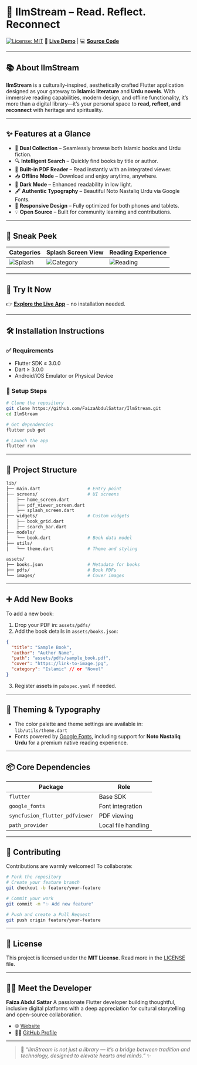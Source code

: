 
# 🌙 **IlmStream** – Read. Reflect. Reconnect

[![License: MIT](https://img.shields.io/badge/License-MIT-green.svg)](LICENSE)
📱 [**Live Demo**](https://ilmi-library.vercel.app/) | 💻 [**Source Code**](https://github.com/FaizaAbdulSattar/IlmStream)

---

## 📚 About IlmStream

**IlmStream** is a culturally-inspired, aesthetically crafted Flutter application designed as your gateway to **Islamic literature** and **Urdu novels**. With immersive reading capabilities, modern design, and offline functionality, it’s more than a digital library—it’s your personal space to **read, reflect, and reconnect** with heritage and spirituality.

---

## ✨ Features at a Glance

* 📂 **Dual Collection** – Seamlessly browse both Islamic books and Urdu fiction.
* 🔍 **Intelligent Search** – Quickly find books by title or author.
* 📖 **Built-in PDF Reader** – Read instantly with an integrated viewer.
* 📥 **Offline Mode** – Download and enjoy anytime, anywhere.
* 🌙 **Dark Mode** – Enhanced readability in low light.
* 🖋️ **Authentic Typography** – Beautiful Noto Nastaliq Urdu via Google Fonts.
* 📱 **Responsive Design** – Fully optimized for both phones and tablets.
* 💡 **Open Source** – Built for community learning and contributions.

---

## 📸 Sneak Peek

| Categories                                                                              | Splash Screen View                                                                              | Reading Experience                                                                          |
| ------------------------------------------------------------------------------------------ | -------------------------------------------------------------------------------------------- | ------------------------------------------------------------------------------------------- |
| ![Splash](https://github.com/user-attachments/assets/11b93cff-d9e1-43f9-8a0a-0bc000fcadfb) | ![Category](https://github.com/user-attachments/assets/98bb7920-179d-46f6-aeb6-a78f5a98540c) | ![Reading](https://github.com/user-attachments/assets/ec5d2a51-1f8f-4968-bea9-413f22132ba0) |

---

## 🚀 Try It Now

👉 [**Explore the Live App**](https://ilmi-library.vercel.app/) – no installation needed.

---

## 🛠 Installation Instructions

### ✅ Requirements

* Flutter SDK ≥ 3.0.0
* Dart ≥ 3.0.0
* Android/iOS Emulator or Physical Device

### 🔧 Setup Steps

```bash
# Clone the repository
git clone https://github.com/FaizaAbdulSattar/IlmStream.git
cd IlmStream

# Get dependencies
flutter pub get

# Launch the app
flutter run
```

---

## 📁 Project Structure

```bash
lib/
├── main.dart                  # Entry point
├── screens/                   # UI screens
│   ├── home_screen.dart
│   ├── pdf_viewer_screen.dart
│   ├── splash_screen.dart
├── widgets/                   # Custom widgets
│   ├── book_grid.dart
│   ├── search_bar.dart
├── models/
│   └── book.dart              # Book data model
├── utils/
│   └── theme.dart             # Theme and styling

assets/
├── books.json                 # Metadata for books
├── pdfs/                      # Book PDFs
└── images/                    # Cover images
```

---

## ➕ Add New Books

To add a new book:

1. Drop your PDF in: `assets/pdfs/`
2. Add the book details in `assets/books.json`:

```json
{
  "title": "Sample Book",
  "author": "Author Name",
  "path": "assets/pdfs/sample_book.pdf",
  "cover": "https://link-to-image.jpg",
  "category": "Islamic" // or "Novel"
}
```

3. Register assets in `pubspec.yaml` if needed.

---

## 🎨 Theming & Typography

* The color palette and theme settings are available in:
  `lib/utils/theme.dart`
* Fonts powered by [Google Fonts](https://fonts.google.com/), including support for **Noto Nastaliq Urdu** for a premium native reading experience.

---

## 📦 Core Dependencies

| Package                        | Role                |
| ------------------------------ | ------------------- |
| `flutter`                      | Base SDK            |
| `google_fonts`                 | Font integration    |
| `syncfusion_flutter_pdfviewer` | PDF viewing         |
| `path_provider`                | Local file handling |

---

## 🤝 Contributing

Contributions are warmly welcomed! To collaborate:

```bash
# Fork the repository
# Create your feature branch
git checkout -b feature/your-feature

# Commit your work
git commit -m "✨ Add new feature"

# Push and create a Pull Request
git push origin feature/your-feature
```

---

## 📄 License

This project is licensed under the **MIT License**.
Read more in the [LICENSE](LICENSE) file.

---

## 👩‍💻 Meet the Developer

**Faiza Abdul Sattar**
A passionate Flutter developer building thoughtful, inclusive digital platforms with a deep appreciation for cultural storytelling and open-source collaboration.

* 🌐 [Website](https://ilmi-library.vercel.app/)
* 🧑‍💻 [GitHub Profile](https://github.com/FaizaAbdulSattar)

---

> 📖 *“IlmStream is not just a library — it’s a bridge between tradition and technology, designed to elevate hearts and minds.”* ✨
